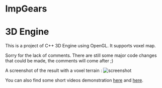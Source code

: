# ImpGears

3D Engine
=====

This is a project of C++ 3D Engine using OpenGL. It supports voxel map.

Sorry for the lack of comments. There are still some major code changes that could be made, the comments will come after ;)

A screenshot of the result with a voxel terrain :
![screenshot](https://imagizer.imageshack.us/v2/1026x784q90/746/Fu6Jqy.png "Screenshot of the result")

You can also find some short videos demonstration [here](https://www.dropbox.com/s/46u9sc8ovv2soy0/3d-engine.avi?dl=0) and [here](https://www.dropbox.com/s/7l09s7f07hehs3l/voxel-video.mp4?dl=0).
